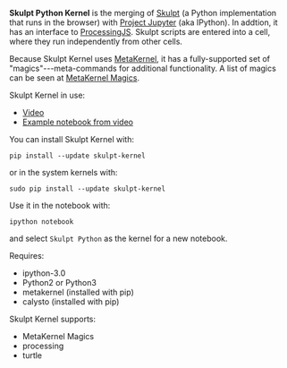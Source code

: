**Skulpt Python Kernel** is the merging of [Skulpt](http://www.skulpt.org/) (a Python implementation that runs in the browser) with [Project Jupyter](http://jupyter.org/) (aka IPython). In addtion, it has an interface to [ProcessingJS](http://processingjs.org/). Skulpt scripts are entered into a cell, where they run independently from other cells. 

Because Skulpt Kernel uses [MetaKernel](https://github.com/Calysto/metakernel/blob/master/README.rst), it has a fully-supported set of "magics"---meta-commands for additional functionality. A list of magics can be seen at [MetaKernel Magics](https://github.com/Calysto/metakernel/blob/master/metakernel/magics/README.md).

Skulpt Kernel in use:

* [Video](https://www.youtube.com/watch?v=iSGXOU5C3sQ)
* [Example notebook from video](http://jupyter.cs.brynmawr.edu/hub/dblank/public/Examples/Skulpt%20Python%20Examples.ipynb)

You can install Skulpt Kernel with:

```
pip install --update skulpt-kernel
```

or in the system kernels with:

```
sudo pip install --update skulpt-kernel
```

Use it in the notebook with:

```
ipython notebook
```

and select `Skulpt Python` as the kernel for a new notebook.

Requires:

* ipython-3.0
* Python2 or Python3
* metakernel (installed with pip)
* calysto (installed with pip)

Skulpt Kernel supports:

* MetaKernel Magics
* processing
* turtle
